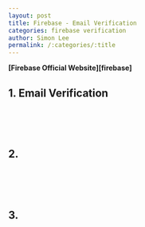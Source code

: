 ```yaml
---
layout: post
title: Firebase - Email Verification
categories: firebase verification
author: Simon Lee
permalink: /:categories/:title
---
```


<strong>[Firebase Official Website][firebase]</strong>

## 1. Email Verification

<br>
<br>
<br>

## 2.

<br>
<br>
<br>

## 3.

<br>
<br>
<br>
